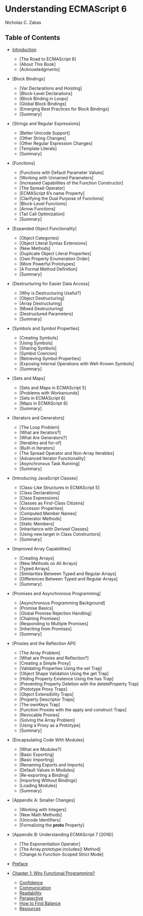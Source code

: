# Understanding ECMAScript 6
   Nicholas C. Zakas
## Table of Contents

* [Introduction]() 
    * [The Road to ECMAScript 6]
    * [About This Book]
    * [Acknowledgments]
* [Block Bindings]
    * [Var Declarations and Hoisting]
    * [Block-Level Declarations]
    * [Block Binding in Loops]
    * [Global Block Bindings]
    * [Emerging Best Practices for Block Bindings]
    * [Summary]
* [Strings and Regular Expressions]
    * [Better Unicode Support]
    * [Other String Changes]
    * [Other Regular Expression Changes]
    * [Template Literals]
    * [Summary]
* [Functions]
    * [Functions with Default Parameter Values]
    * [Working with Unnamed Parameters]
    * [Increased Capabilities of the Function Constructor]
    * [The Spread Operator]
    * [ECMAScript 6’s name Property]
    * [Clarifying the Dual Purpose of Functions]
    * [Block-Level Functions]
    * [Arrow Functions]
    * [Tail Call Optimization]
    * [Summary]
* [Expanded Object Functionality]
    * [Object Categories]
    * [Object Literal Syntax Extensions]
    * [New Methods]
    * [Duplicate Object Literal Properties]
    * [Own Property Enumeration Order]
    * [More Powerful Prototypes]
    * [A Formal Method Definition]
    * [Summary]
* [Destructuring for Easier Data Access]
    * [Why is Destructuring Useful?]
    * [Object Destructuring]
    * [Array Destructuring]
    * [Mixed Destructuring]
    * [Destructured Parameters]
    * [Summary]
* [Symbols and Symbol Properties]
    * [Creating Symbols]
    * [Using Symbols]
    * [Sharing Symbols]
    * [Symbol Coercion]
    * [Retrieving Symbol Properties]
    * [Exposing Internal Operations with Well-Known Symbols]
    * [Summary]
* [Sets and Maps]
    * [Sets and Maps in ECMAScript 5]
    * [Problems with Workarounds]
    * [Sets in ECMAScript 6]
    * [Maps in ECMAScript 6]
    * [Summary]
* [Iterators and Generators]
    * [The Loop Problem]
    * [What are Iterators?]
    * [What Are Generators?]
    * [Iterables and for-of]
    * [Built-in Iterators]
    * [The Spread Operator and Non-Array Iterables]
    * [Advanced Iterator Functionality]
    * [Asynchronous Task Running]
    * [Summary]
* [Introducing JavaScript Classes]
    * [Class-Like Structures in ECMAScript 5]
    * [Class Declarations]
    * [Class Expressions]
    * [Classes as First-Class Citizens]
    * [Accessor Properties]
    * [Computed Member Names]
    * [Generator Methods]
    * [Static Members]
    * [Inheritance with Derived Classes]
    * [Using new.target in Class Constructors]
    * [Summary]
* [Improved Array Capabilities]
    * [Creating Arrays]
    * [New Methods on All Arrays]
    * [Typed Arrays]
    * [Similarities Between Typed and Regular Arrays]
    * [Differences Between Typed and Regular Arrays]
    * [Summary]
* [Promises and Asynchronous Programming]
    * [Asynchronous Programming Background]
    * [Promise Basics]
    * [Global Promise Rejection Handling]
    * [Chaining Promises]
    * [Responding to Multiple Promises]
    * [Inheriting from Promises]
    * [Summary]
* [Proxies and the Reflection API]
    * [The Array Problem]
    * [What are Proxies and Reflection?]
    * [Creating a Simple Proxy]
    * [Validating Properties Using the set Trap]
    * [Object Shape Validation Using the get Trap]
    * [Hiding Property Existence Using the has Trap]
    * [Preventing Property Deletion with the deleteProperty Trap]
    * [Prototype Proxy Traps]
    * [Object Extensibility Traps]
    * [Property Descriptor Traps]
    * [The ownKeys Trap]
    * [Function Proxies with the apply and construct Traps]
    * [Revocable Proxies]
    * [Solving the Array Problem]
    * [Using a Proxy as a Prototype]
    * [Summary]
* [Encapsulating Code With Modules]
    * [What are Modules?]
    * [Basic Exporting]
    * [Basic Importing]
    * [Renaming Exports and Imports]
    * [Default Values in Modules]
    * [Re-exporting a Binding]
    * [Importing Without Bindings]
    * [Loading Modules]
    * [Summary]
* [Appendix A: Smaller Changes]
    * [Working with Integers]
    * [New Math Methods]
    * [Unicode Identifiers]
    * [Formalizing the __proto__ Property]
* [Appendix B: Understanding ECMAScript 7 (2016)]
    * [The Exponentiation Operator]
    * [The Array.prototype.includes() Method]
    * [Change to Function-Scoped Strict Mode]
    
    
    
* [Preface](preface.md/#preface)
* [Chapter 1: Why Functional Programming?](ch1.md/#chapter-1-why-functional-programming)

    * [Confidence](ch1.md/#confidence)
    * [Communication](ch1.md/#communication)
    * [Readability](ch1.md/#readability)
    * [Perspective](ch1.md/#perspective)
    * [How to Find Balance](ch1.md/#how-to-find-balance)
    * [Resources](ch1.md/#resources)
